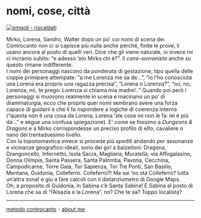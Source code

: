 # nomi, cose, città  

[![](https://live.staticflickr.com/65535/51793229034_cc8df9f2d4_c.jpg "empoli - riscaldati")](https://flic.kr/s/aHBqjzwAJ2)   

Mirko, Lorena, Sandro, Walter dopo un po’ coi nomi di scena dei Controcanto non ci si capisce più nulla anche perché, finite le prove, li usano ancora al posto di quelli veri. Dice che gli viene naturale, io invece mi ci incranio subito: “e adesso ‘sto Mirko chi è?”. Il *cane-sovranista* anche su questo rimane indifferente.     
I nomi dei personaggi nascono da ponderata di gestazione, tipo quella delle coppie primipare attempate: “a me Lorenza me sa de…”, “io l’ho conosciuta una Lorena era proprio una ragazza precisa”, “Lorena o Lorenza?”, “no, no, Lorenza, no, te prego: Lorenza si chiama mia madre!..”
Quando poi però i personaggi si muovono realmente in scena e macinano un po’ di drammaturgia, ecco che proprio quei nomi sembrano avere una forza capace di guidarli e che li fa rispondere a logiche di coerenza interna (“questa non è una cosa da Lorena, Lorena ‘ste cose mi non le fa: lei è più da…” e segue una confusa spiegazione). E’ come se fossimo a *Dungeons & Dragons* e a Mirko corrispondesse un preciso profilo di elfo, cavaliere o nano del trentaduesimo livello.  
Con la toponomastica invece si procede più spediti andando per assonanze e vicinanze geografico-ideali, sono dei giri a balzelloni: Dragona, Drangoncello, Infernetto, Isola Sacra, Magliana, Muratella, via Affogalasino, Donna Olimpia, Santa Passera, Santa Palomba, Pavona, Cecchina, Campodicarne, Torre Gaia, Tor Sapienza, Tor Tre Ponti, San Basilio, Mentana, Guidonia, Colleferro. Colleferro?! Ma sai ‘no sta Colleferro? tutta un’altra zona! e giù a fare calcoli con il distanziometro di Google Maps.  
Oh, a proposito di Guidonia, in Sabina c’è Santa Sabina! E Sabina al posto di Lorena che sa di “l’Alsazia e la Lorena”, no? Che te sa? Toppo localista?

---   
[metodo controcanto](https://cacioman.github.io/controcanto000.html) - [about me](https://about.me/cacioman) 
